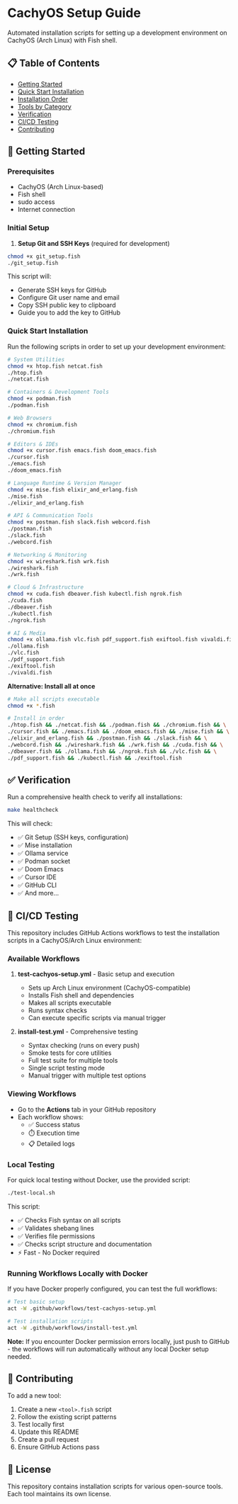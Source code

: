 # CachyOS Setup Guide

Automated installation scripts for setting up a development environment on CachyOS (Arch Linux) with Fish shell.

## 📋 Table of Contents

- [Getting Started](#getting-started)
- [Quick Start Installation](#quick-start-installation)
- [Installation Order](#installation-order)
- [Tools by Category](#tools-by-category)
- [Verification](#verification)
- [CI/CD Testing](#cicd-testing)
- [Contributing](#contributing)

## 🚀 Getting Started

### Prerequisites
- CachyOS (Arch Linux-based)
- Fish shell
- sudo access
- Internet connection

### Initial Setup

1. **Setup Git and SSH Keys** (required for development)
```sh
chmod +x git_setup.fish
./git_setup.fish
```

This script will:
- Generate SSH keys for GitHub
- Configure Git user name and email
- Copy SSH public key to clipboard
- Guide you to add the key to GitHub

### Quick Start Installation

Run the following scripts in order to set up your development environment:

```sh
# System Utilities
chmod +x htop.fish netcat.fish
./htop.fish
./netcat.fish

# Containers & Development Tools
chmod +x podman.fish
./podman.fish

# Web Browsers
chmod +x chromium.fish
./chromium.fish

# Editors & IDEs
chmod +x cursor.fish emacs.fish doom_emacs.fish
./cursor.fish
./emacs.fish
./doom_emacs.fish

# Language Runtime & Version Manager
chmod +x mise.fish elixir_and_erlang.fish
./mise.fish
./elixir_and_erlang.fish

# API & Communication Tools
chmod +x postman.fish slack.fish webcord.fish
./postman.fish
./slack.fish
./webcord.fish

# Networking & Monitoring
chmod +x wireshark.fish wrk.fish
./wireshark.fish
./wrk.fish

# Cloud & Infrastructure
chmod +x cuda.fish dbeaver.fish kubectl.fish ngrok.fish
./cuda.fish
./dbeaver.fish
./kubectl.fish
./ngrok.fish

# AI & Media
chmod +x ollama.fish vlc.fish pdf_support.fish exiftool.fish vivaldi.fish
./ollama.fish
./vlc.fish
./pdf_support.fish
./exiftool.fish
./vivaldi.fish
```

**Alternative: Install all at once**

```sh
# Make all scripts executable
chmod +x *.fish

# Install in order
./htop.fish && ./netcat.fish && ./podman.fish && ./chromium.fish && \
./cursor.fish && ./emacs.fish && ./doom_emacs.fish && ./mise.fish && \
./elixir_and_erlang.fish && ./postman.fish && ./slack.fish && \
./webcord.fish && ./wireshark.fish && ./wrk.fish && ./cuda.fish && \
./dbeaver.fish && ./ollama.fish && ./ngrok.fish && ./vlc.fish && \
./pdf_support.fish && ./kubectl.fish && ./exiftool.fish
```

## ✅ Verification

Run a comprehensive health check to verify all installations:

```sh
make healthcheck
```

This will check:
- ✅ Git Setup (SSH keys, configuration)
- ✅ Mise installation
- ✅ Ollama service
- ✅ Podman socket
- ✅ Doom Emacs
- ✅ Cursor IDE
- ✅ GitHub CLI
- ✅ And more...

## 🤖 CI/CD Testing

This repository includes GitHub Actions workflows to test the installation scripts in a CachyOS/Arch Linux environment:

### Available Workflows

1. **test-cachyos-setup.yml** - Basic setup and execution
   - Sets up Arch Linux environment (CachyOS-compatible)
   - Installs Fish shell and dependencies
   - Makes all scripts executable
   - Runs syntax checks
   - Can execute specific scripts via manual trigger

2. **install-test.yml** - Comprehensive testing
   - Syntax checking (runs on every push)
   - Smoke tests for core utilities
   - Full test suite for multiple tools
   - Single script testing mode
   - Manual trigger with multiple test options

### Viewing Workflows

- Go to the **Actions** tab in your GitHub repository
- Each workflow shows:
  - ✅ Success status
  - ⏱️ Execution time
  - 📋 Detailed logs

### Local Testing

For quick local testing without Docker, use the provided script:

```sh
./test-local.sh
```

This script:
- ✅ Checks Fish syntax on all scripts
- ✅ Validates shebang lines
- ✅ Verifies file permissions
- ✅ Checks script structure and documentation
- ⚡ Fast - No Docker required

### Running Workflows Locally with Docker

If you have Docker properly configured, you can test the full workflows:

```sh
# Test basic setup
act -W .github/workflows/test-cachyos-setup.yml

# Test installation scripts
act -W .github/workflows/install-test.yml
```

**Note:** If you encounter Docker permission errors locally, just push to GitHub - the workflows will run automatically without any local Docker setup needed.

## 📝 Contributing

To add a new tool:

1. Create a new `<tool>.fish` script
2. Follow the existing script patterns
3. Test locally first
4. Update this README
5. Create a pull request
6. Ensure GitHub Actions pass

## 📄 License

This repository contains installation scripts for various open-source tools. Each tool maintains its own license.
